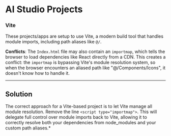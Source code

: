 # AI Studio Projects

### Vite
These projects/apps are setup to use Vite, a modern build tool that handles module imports, including path aliases like `@/`. 

**Conflicts**:
The `Index.html` file may also contain an `importmap`, which tells the browser to load dependencies like React directly from a CDN. This creates a conflict: the `importmap` is bypassing Vite's module resolution system, so when the browser encounters an aliased path like "@/Components/Icons", it doesn't know how to handle it.

---

## Solution

The correct approach for a Vite-based project is to let Vite manage all module resolution. Remove the line `<script type="importmap">`. This will delegate full control over module imports back to Vite, allowing it to correctly resolve both your dependencies from node_modules and your custom path aliases.*
